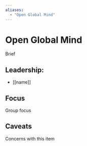 ```yaml
---
aliases:
  - "Open Global Mind"
---
```

# Open Global Mind

Brief

## Leadership:

- [[name]]

## Focus

Group focus

## Caveats 

Concerns with this item